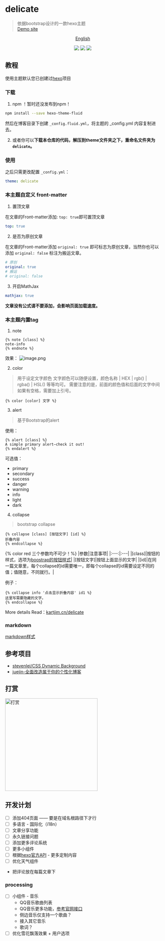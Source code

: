 # delicate

> 依据bootstrap设计的一款hexo主题  
> [Demo site](https://kartjim.top/delicate)

<div align="center">

[English](/README-EN.md)

</div>

<div align="center">
<a href="https://nodejs.org"><img src="https://img.shields.io/badge/node-%3E%3D10.9.0-blue"></a>
<a href="https://hexo.io"><img src="https://img.shields.io/badge/hexo-4.3.0-brightgreen"></a>
<a href="https://github.com/can-dy-jack/hexo-theme-delicate/blob/master/LICENSE"><img src="https://img.shields.io/badge/license-MIT-orange"></a>
</div>

## 教程

使用主题默认您已创建过[hexo](https://hexo.io)项目

### 下载

1. npm
！暂时还没发布到npm！

```bash
npm install --save hexo-theme-fluid
```

然后在博客目录下创建 `_config.fluid.yml`，将主题的 _config.yml 内容复制进去。

2. 或者你可以**下载本仓库的代码，解压到theme文件夹之下，重命名文件夹为`delicate`。**

### 使用

之后只需更改配置 `_config.yml`：

```yml
theme: delicate
```

### 本主题自定义 front-matter

1. 置顶文章

在文章的Front-matter添加: `top: true`即可置顶文章

```yml
top: true
```

2. 是否为原创文章

在文章的Front-matter添加 `original: true` 即可标志为原创文章，当然你也可以添加 `original: false` 标注为搬运文章。

```yml
# 原创
original: true
# 搬运
# original: false
```

3. 开启MathJax
```yml
mathjax: true
```
**文章没有公式请不要添加，会影响页面加载速度。**

### 本主题内置tag

1. note

```ejs
{% note [class] %}
note-info
{% endnote %}
```

效果：
![image.png](https://s2.loli.net/2021/12/11/d74VfQNhG9ELW1P.png)

2. color

> 用于设定文字颜色
> 文字颜色可以随便设置，颜色名称 | HEX | rgb() | rgba() | HSL() 等等均可。
> 需要注意的是，前面的颜色值和后面的文字中间如果有空格，需要加上引号。

```ejs
{% color [color] 文字 %}
```

3. alert

> 基于Bootstrap的alert

使用：

```ejs
{% alert [class] %}
A simple primary alert—check it out!
{% endalert %}
```

可选值：

- primary
- secondary
- success
- danger
- warning
- info
- light
- dark

4. collapse

> bootstrap collapse

```ejs
{% collapse [class] [按钮文字] [id] %}
折叠内容
{% endcollapse %}
```

{% color red 三个参数均不可少！%}
|参数|注意事项|
|:---:|:---|
|[class]|按钮的样式，选项为[boostrap的按钮样式](https://v4.bootcss.com/docs/components/buttons/)|
|[按钮文字]|按钮上面显示的文字|
|[id]|在同一篇文章里，每个collapse的id需要唯一，即每个collapse的id需要设定不同的值；值随意，不同就行。|

例子：

```ejs
{% collapse info '点击显示折叠内容' id1 %}
这里写需要隐藏的文字。
{% endcollapse %}
```

More details Read：[kartjim.cn/delicate](https://kartjim.cn/delicate/2021/11/12/code-test)

### markdown

[markdown样式](https://kartjim.cn/delicate/2021/11/14/markdown%E6%B5%8B%E8%AF%95%E6%96%87%E4%BB%B6/)

## 参考项目

- [stevenlei/CSS Dynamic Background](https://codepen.io/stevenlei/pen/ZEJxXGL?editors=1100)
- [juejin-全面改造属于你的个性化博客](https://juejin.cn/post/6997775533840793614#heading-5)

## 打赏

<img src="https://i.loli.net/2021/11/23/AKlzU5R7wNdHSpo.jpg" width=300 alt="打赏"/>

## 开发计划

- [ ] 添加404页面 —— 要是在域名根路径下才行
- [ ] 多语言 - 国际化（i18n）
- [ ] 文章分享功能
- [ ] 永久链接问题
- [ ] 添加更多评论系统
- [ ] 更多小组件
- [ ] 根据[hexo官方API](https://hexo.io/zh-cn/api/) - 更多定制内容
- [ ] 优化天气组件
- 把评论放在每篇文章下

### processing

- [ ] 小组件 - 音乐
  - QQ音乐歌曲列表
  - QQ音乐更多功能，[参考官网接口](https://y.qq.com/m/api/open/index.html)
  - 侧边音乐仅支持一个歌曲？
  - 接入其它音乐
  - 歌词？
- [ ] 优化雪花飘落效果 + 用户选项
